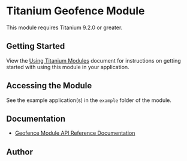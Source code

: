 # Titanium Geofence Module

This module requires Titanium 9.2.0 or greater.

## Getting Started

View the [Using Titanium Modules](http://docs.appcelerator.com/platform/latest/#!/guide/Using_Titanium_Modules) document for instructions on getting started with using this module in your application.

## Accessing the Module

See the example application(s) in the `example` folder of the module.

## Documentation

* [Geofence Module API Reference Documentation](https://titaniumsdk.com/api/modules/geofence.html)

## Author
